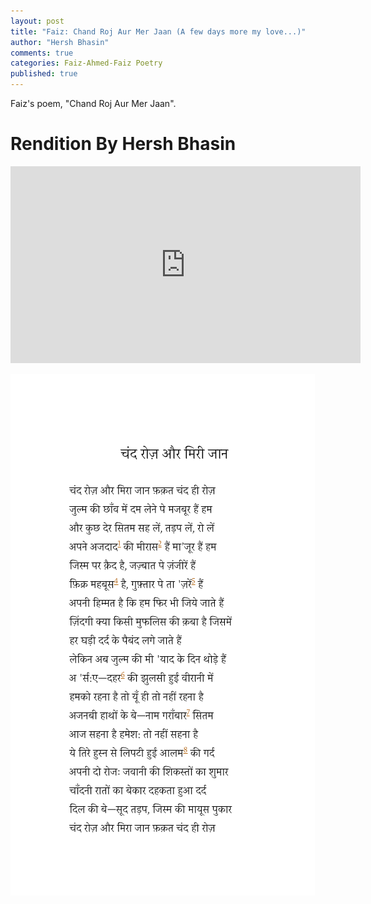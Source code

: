 ```yaml
---
layout: post
title: "Faiz: Chand Roj Aur Mer Jaan (A few days more my love...)"
author: "Hersh Bhasin"
comments: true
categories: Faiz-Ahmed-Faiz Poetry
published: true
---
```




Faiz's poem, "Chand Roj Aur Mer Jaan".

# Rendition By Hersh Bhasin

<iframe width="560" height="315" src="https://www.youtube.com/embed/_eZH3aYtISs" frameborder="0" allow="accelerometer; autoplay; encrypted-media; gyroscope; picture-in-picture" allowfullscreen></iframe>

![faiz-chand-roj-aur](../assets/faiz-chand-roj-aur.png)